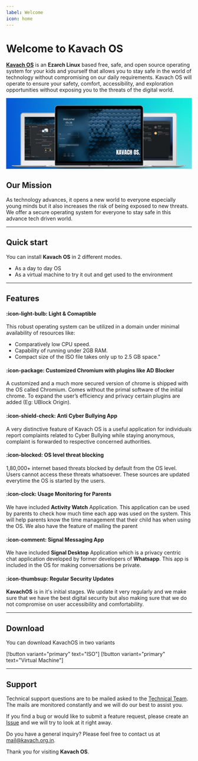 ```yaml
---
label: Welcome
icon: home
---
```

# Welcome to Kavach OS

**[Kavach OS](https://kavach.org.in)** is an **Ezarch Linux** based free, safe, and open source operating system for your kids and yourself that allows you to stay safe in the world of technology without compromising on our daily requirements. Kavach OS will operate to ensure your safety, comfort, accessibility, and exploration opportunities without exposing you to the threats of the digital world. 

![](static/kavach-readme-laptops.png)


## Our Mission

As technology advances, it opens a new world to everyone especially young minds but it also increases the risk of being exposed to new threats. We offer a secure operating system for everyone to stay safe in this advance tech driven world.

---

## Quick start

You can install **Kavach OS** in 2 different modes. 

- As a day to day OS
- As a virtual machine to try it out and get used to the environment

---

## Features

#### :icon-light-bulb: Light & Comaptible 

This robust operating system can be utilized in a domain under minimal availability of resources like:
- Comparatively low CPU speed.
- Capability of running under 2GB RAM.
- Compact size of the ISO file takes only up to 2.5 GB space."

#### :icon-package: Customized Chromium with plugins like AD Blocker

A customized and a much more secured version of chrome is shipped with the OS called Chromium. Comes without the primal software of the initial chrome. To expand the user’s efficiency and privacy certain plugins are added (Eg: UBlock Origin).

#### :icon-shield-check: Anti Cyber Bullying App

A very distinctive feature of Kavach OS is a useful application for individuals report complaints related to Cyber Bullying while staying anonymous, complaint is forwarded to respective concerned authorities.

#### :icon-blocked: OS level threat blocking

1,80,000+ internet based threats blocked by default from the OS level. Users cannot access these threats whatsoever. These sources are updated everytime the OS is started by the users.

#### :icon-clock: Usage Monitoring for Parents

We have included **Activity Watch** Application. This application can be used by parents to check how much time each app was used on the system. This will help parents know the time management that their child has when using the OS. We also have the feature of mailing the parent 

#### :icon-comment: Signal Messaging App

We have included **Signal Desktop** Application which is a privacy centric chat application developed by former developers of **Whatsapp**. This app is included in the OS for making conversations be private.

#### :icon-thumbsup: Regular Security Updates

**KavachOS** is in it's initial stages. We update it very regularly and we make sure that we have the best digital security but also making sure that we do not compromise on user accessibility and comfortability.

---
## Download 

You can download KavachOS in two variants

[!button variant="primary" text="ISO"]       [!button variant="primary" text="Virtual Machine"]


---

## Support

Technical support questions are to be mailed asked to the [Technical Team](mailto:technical@kavach.org.in). The mails are monitored constantly and we will do our best to assist you.

If you find a bug or would like to submit a feature request, please create an [Issue](https://github.com/Project-K-Official/kavach-iso/issues) and we will try to look at it right away.

Do you have a general inquiry? Please feel free to contact us at mail@kavach.org.in.

Thank you for visiting **Kavach OS**.

